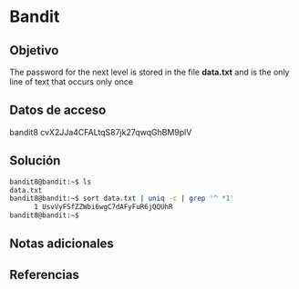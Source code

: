 # Bandit

## Objetivo
The password for the next level is stored in the file **data.txt** and is the only line of text that occurs only once

## Datos de acceso
bandit8
cvX2JJa4CFALtqS87jk27qwqGhBM9plV

## Solución 
```bash
bandit8@bandit:~$ ls
data.txt
bandit8@bandit:~$ sort data.txt | uniq -c | grep '^ *1'
      1 UsvVyFSfZZWbi6wgC7dAFyFuR6jQQUhR
bandit8@bandit:~$
```

## Notas adicionales

## Referencias
